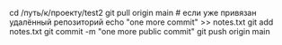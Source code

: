 cd /путь/к/проекту/test2
git pull origin main  # если уже привязан удалённый репозиторий
echo "one more commit" >> notes.txt
git add notes.txt
git commit -m "one more public commit"
git push origin main
